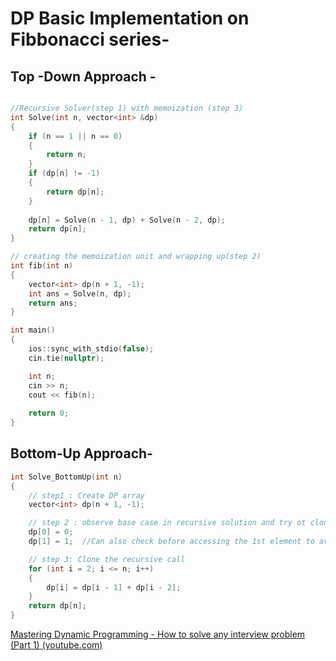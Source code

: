 # DP Basic Implementation on Fibbonacci series-

## Top -Down Approach -
```C++

//Recursive Solver(step 1) with memoization (step 3)
int Solve(int n, vector<int> &dp)
{
    if (n == 1 || n == 0)
    {
        return n;
    }
    if (dp[n] != -1)
    {
        return dp[n];
    }
  
    dp[n] = Solve(n - 1, dp) + Solve(n - 2, dp);
    return dp[n];
}

// creating the memoization unit and wrapping up(step 2)
int fib(int n)
{
    vector<int> dp(n + 1, -1);
    int ans = Solve(n, dp);
    return ans;
}

int main()
{
    ios::sync_with_stdio(false);
    cin.tie(nullptr);

    int n;
    cin >> n;
    cout << fib(n);
    
    return 0;
}
```

## Bottom-Up Approach-

```C++
int Solve_BottomUp(int n)
{
    // step1 : Create DP array
    vector<int> dp(n + 1, -1);

    // step 2 : observe base case in recursive solution and try ot clone it in here.
    dp[0] = 0;
    dp[1] = 1;  //Can also check before accessing the 1st element to avoid errors if 0 is asked.

    // step 3: Clone the recursive call
    for (int i = 2; i <= n; i++)
    {
        dp[i] = dp[i - 1] + dp[i - 2];
    }
    return dp[n];
}
```

[Mastering Dynamic Programming - How to solve any interview problem (Part 1) (youtube.com)](https://www.youtube.com/watch?v=Hdr64lKQ3e4)
